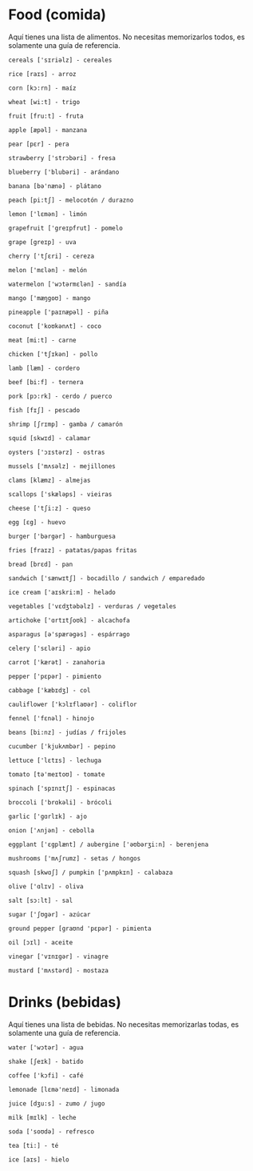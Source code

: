 # Food (comida)

Aquí tienes una lista de alimentos. No necesitas memorizarlos todos, es solamente una guía
de referencia.

    cereals ['sɪriəlz] - cereales

    rice [raɪs] - arroz

    corn [kɔ:rn] - maíz

    wheat [wi:t] - trigo

    fruit [fru:t] - fruta

    apple [æpəl] - manzana

    pear [pɛr] - pera

    strawberry ['strɔbəri] - fresa

    blueberry ['blubəri] - arándano

    banana [bə'nænə] - plátano

    peach [pi:tʃ] - melocotón / durazno

    lemon ['lɛmən] - limón

    grapefruit ['greɪpfrut] - pomelo

    grape [greɪp] - uva

    cherry ['tʃɛri] - cereza

    melon ['mɛlən] - melón

    watermelon ['wɔtərmɛlən] - sandía

    mango ['mæŋgoʊ] - mango

    pineapple ['paɪnæpəl] - piña

    coconut ['koʊkənʌt] - coco

    meat [mi:t] - carne

    chicken ['tʃɪkən] - pollo

    lamb [læm] - cordero

    beef [bi:f] - ternera

    pork [pɔ:rk] - cerdo / puerco

    fish [fɪʃ] - pescado

    shrimp [ʃrɪmp] - gamba / camarón

    squid [skwɪd] - calamar

    oysters ['ɔɪstərz] - ostras

    mussels ['mʌsəlz] - mejillones

    clams [klæmz] - almejas

    scallops ['skæləps] - vieiras

    cheese ['tʃi:z] - queso

    egg [ɛg] - huevo

    burger ['bərgər] - hamburguesa

    fries [fraɪz] - patatas/papas fritas

    bread [brɛd] - pan
    
    sandwich ['sænwɪtʃ] - bocadillo / sandwich / emparedado

    ice cream ['aɪskri:m] - helado

    vegetables ['vɛdʒtəbəlz] - verduras / vegetales

    artichoke ['ɑrtɪtʃoʊk] - alcachofa

    asparagus [ə'spærəgəs] - espárrago

    celery ['sɛləri] - apio

    carrot ['kærət] - zanahoria

    pepper ['pɛpər] - pimiento

    cabbage ['kæbɪdʒ] - col

    cauliflower ['kɔlɪflaʊər] - coliflor

    fennel ['fɛnəl] - hinojo

    beans [bi:nz] - judías / frijoles

    cucumber ['kjukʌmbər] - pepino

    lettuce ['lɛtɪs] - lechuga

    tomato [tə'meɪtoʊ] - tomate

    spinach ['spɪnɪtʃ] - espinacas

    broccoli ['brɑkəli] - brócoli

    garlic ['gɑrlɪk] - ajo

    onion ['ʌnjən] - cebolla

    eggplant ['ɛgplænt] / aubergine ['əʊbərʒi:n] - berenjena

    mushrooms ['mʌʃrumz] - setas / hongos

    squash [skwɑʃ] / pumpkin ['pʌmpkɪn] - calabaza

    olive ['ɑlɪv] - oliva

    salt [sɔ:lt] - sal

    sugar ['ʃʊgər] - azúcar

    ground pepper [graʊnd 'pɛpər] - pimienta

    oil [ɔɪl] - aceite

    vinegar ['vɪnɪgər] - vinagre

    mustard ['mʌstərd] - mostaza

# Drinks (bebidas)

Aquí tienes una lista de bebidas. No necesitas memorizarlas todas, es solamente una guía
de referencia.

    water ['wɔtər] - agua

    shake [ʃeɪk] - batido

    coffee ['kɔfi] - café

    lemonade [lɛmə'neɪd] - limonada

    juice [dʒu:s] - zumo / jugo

    milk [mɪlk] - leche

    soda ['soʊdə] - refresco

    tea [ti:] - té

    ice [aɪs] - hielo